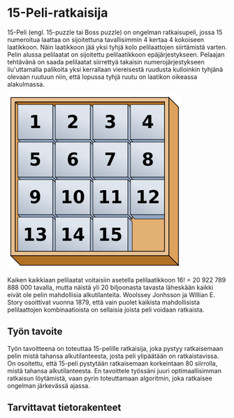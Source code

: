 15-Peli-ratkaisija
=======

15-Peli (engl. 15-puzzle tai Boss puzzle) on ongelman ratkaisupeli, jossa 15 numeroitua laattaa on sijoitettuna tavallisimmin
4 kertaa 4 kokoiseen laatikkoon. Näin laatikkoon jää yksi tyhjä kolo pelilaattojen siirtämistä varten. Pelin alussa pelilaatat on sijoitettu pelilaatikkoon
epäjärjestykseen. Pelaajan tehtävänä on saada pelilaatat siirrettyä takaisin numerojärjestykseen liu'uttamalla palikoita yksi
kerrallaan viereisestä ruudusta kulloinkin tyhjänä olevaan ruutuun niin, että lopussa tyhjä ruutu on laatikon oikeassa 
alakulmassa. 

![ratkaistu peli](15-puzzle.png)

Kaiken kaikkiaan pelilaatat voitaisiin asetella pelilaatikkoon 16! = 20 922 789 888 000 tavalla, mutta näistä yli 20 biljoonasta tavasta läheskään kaikki eivät ole pelin mahdollisia alkutilanteita. Woolssey Jonhsson ja Willian E. Story osoittivat vuonna 1879, että vain puolet kaikista mahdollisista pelilaattojen kombinaatioista on sellaisia joista peli voidaan ratkaista.

Työn tavoite
-------

Työn tavoitteena on toteuttaa 15-pelille ratkaisija, joka pystyy ratkaisemaan pelin mistä tahansa alkutilanteesta, josta peli ylipäätään on ratkaistavissa. On osoitettu, että 15-peli pystytään ratkaisemaan korkeintaan 80 siirrolla, mistä tahansa alkutilanteesta. En tavoittele työssäni juuri optimaallisimman ratkaisun löytämistä, vaan pyrin toteuttamaan algoritmin, joka ratkaisee ongelman järkevässä ajassa.

Tarvittavat tietorakenteet
-------
